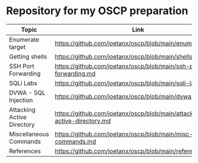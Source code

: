 # Repository for my OSCP preparation

|Topic|Link|
|---|---|
|Enumerate target|<https://github.com/joetanx/oscp/blob/main/enumeration.md>|
|Getting shells|<https://github.com/joetanx/oscp/blob/main/shells.md>|
|SSH Port Forwarding|<https://github.com/joetanx/oscp/blob/main/ssh-port-forwarding.md>|
|SQLi Labs|<https://github.com/joetanx/oscp/blob/main/sqli-labs.md>|
|DVWA - SQL Injection|<https://github.com/joetanx/oscp/blob/main/dvwa-sqli.md>|
|Attacking Active Directory|<https://github.com/joetanx/oscp/blob/main/attacking-active-directory.md>|
|Miscellaneous Commands|<https://github.com/joetanx/oscp/blob/main/misc-commands.md>|
|References|<https://github.com/joetanx/oscp/blob/main/references.md>|
